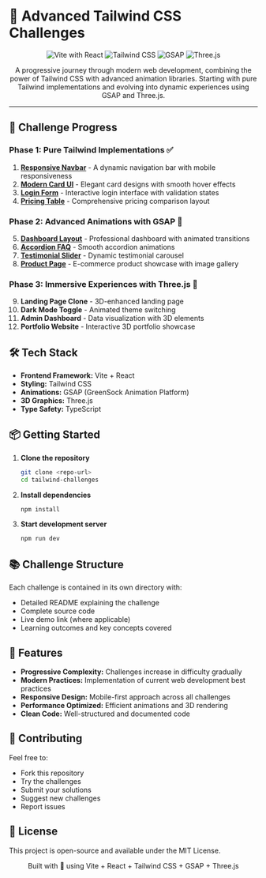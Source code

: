 # 🚀 Advanced Tailwind CSS Challenges

<p align="center">
  <img src="https://img.shields.io/badge/Vite-React-blueviolet?style=for-the-badge" alt="Vite with React">
  <img src="https://img.shields.io/badge/TailwindCSS-%2338B2AC.svg?style=for-the-badge&logo=tailwind-css&logoColor=white" alt="Tailwind CSS">
  <img src="https://img.shields.io/badge/GSAP-88CE02.svg?style=for-the-badge&logo=greensock&logoColor=white" alt="GSAP">
  <img src="https://img.shields.io/badge/ThreeJS-black?style=for-the-badge&logo=three.js&logoColor=white" alt="Three.js">
</p>

<p align="center">
  A progressive journey through modern web development, combining the power of Tailwind CSS with advanced animation libraries. Starting with pure Tailwind implementations and evolving into dynamic experiences using GSAP and Three.js.
</p>

---

## 🎯 Challenge Progress

### Phase 1: Pure Tailwind Implementations ✅
1. **[Responsive Navbar](./challenge-01)** - A dynamic navigation bar with mobile responsiveness
2. **[Modern Card UI](./challenge-02)** - Elegant card designs with smooth hover effects
3. **[Login Form](./challenge-03)** - Interactive login interface with validation states
4. **[Pricing Table](./challenge-04)** - Comprehensive pricing comparison layout

### Phase 2: Advanced Animations with GSAP 🚀
5. **[Dashboard Layout](./challenge-05)** - Professional dashboard with animated transitions
6. **[Accordion FAQ](./challenge-06)** - Smooth accordion animations
7. **[Testimonial Slider](./challenge-07)** - Dynamic testimonial carousel
8. **[Product Page](./challenge-08)** - E-commerce product showcase with image gallery

### Phase 3: Immersive Experiences with Three.js 🌟
9. **Landing Page Clone** - 3D-enhanced landing page
10. **Dark Mode Toggle** - Animated theme switching
11. **Admin Dashboard** - Data visualization with 3D elements
12. **Portfolio Website** - Interactive 3D portfolio showcase

## 🛠️ Tech Stack

- **Frontend Framework:** Vite + React
- **Styling:** Tailwind CSS
- **Animations:** GSAP (GreenSock Animation Platform)
- **3D Graphics:** Three.js
- **Type Safety:** TypeScript

## 📦 Getting Started

1. **Clone the repository**
   ```bash
   git clone <repo-url>
   cd tailwind-challenges
   ```

2. **Install dependencies**
   ```bash
   npm install
   ```

3. **Start development server**
   ```bash
   npm run dev
   ```

## 📚 Challenge Structure

Each challenge is contained in its own directory with:
- Detailed README explaining the challenge
- Complete source code
- Live demo link (where applicable)
- Learning outcomes and key concepts covered

## 🌟 Features

- **Progressive Complexity:** Challenges increase in difficulty gradually
- **Modern Practices:** Implementation of current web development best practices
- **Responsive Design:** Mobile-first approach across all challenges
- **Performance Optimized:** Efficient animations and 3D rendering
- **Clean Code:** Well-structured and documented code

## 🤝 Contributing

Feel free to:
- Fork this repository
- Try the challenges
- Submit your solutions
- Suggest new challenges
- Report issues

## 📄 License

This project is open-source and available under the MIT License.

<p align="center">Built with 💙 using Vite + React + Tailwind CSS + GSAP + Three.js</p>

